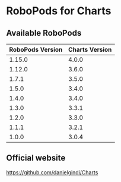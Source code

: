 # RoboPods for Charts

## Available RoboPods

| RoboPods Version  | Charts Version |
|-------------------|----------------|
| 1.15.0            | 4.0.0          |
| 1.12.0            | 3.6.0          |
| 1.7.1             | 3.5.0          |
| 1.5.0             | 3.4.0          |
| 1.4.0             | 3.4.0          |
| 1.3.0             | 3.3.1          |
| 1.2.0             | 3.3.0          |
| 1.1.1             | 3.2.1          |
| 1.0.0             | 3.0.4          |

## Official website

https://github.com/danielgindi/Charts